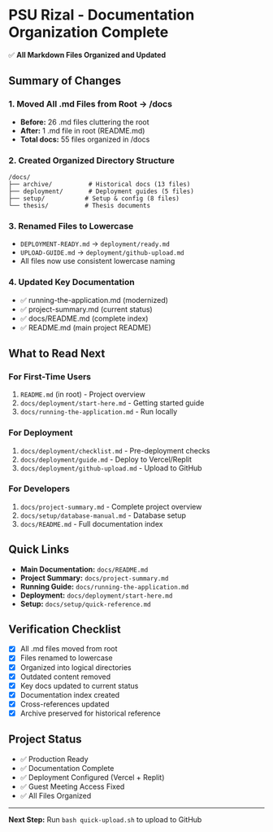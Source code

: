 # PSU Rizal - Documentation Organization Complete

✅ **All Markdown Files Organized and Updated**

## Summary of Changes

### 1. Moved All .md Files from Root → /docs
- **Before:** 26 .md files cluttering the root
- **After:** 1 .md file in root (README.md)
- **Total docs:** 55 files organized in /docs

### 2. Created Organized Directory Structure
```
/docs/
├── archive/          # Historical docs (13 files)
├── deployment/       # Deployment guides (5 files)
├── setup/           # Setup & config (8 files)
└── thesis/          # Thesis documents
```

### 3. Renamed Files to Lowercase
- `DEPLOYMENT-READY.md` → `deployment/ready.md`
- `UPLOAD-GUIDE.md` → `deployment/github-upload.md`
- All files now use consistent lowercase naming

### 4. Updated Key Documentation
- ✅ running-the-application.md (modernized)
- ✅ project-summary.md (current status)
- ✅ docs/README.md (complete index)
- ✅ README.md (main project README)

## What to Read Next

### For First-Time Users
1. `README.md` (in root) - Project overview
2. `docs/deployment/start-here.md` - Getting started guide
3. `docs/running-the-application.md` - Run locally

### For Deployment
1. `docs/deployment/checklist.md` - Pre-deployment checks
2. `docs/deployment/guide.md` - Deploy to Vercel/Replit
3. `docs/deployment/github-upload.md` - Upload to GitHub

### For Developers
1. `docs/project-summary.md` - Complete project overview
2. `docs/setup/database-manual.md` - Database setup
3. `docs/README.md` - Full documentation index

## Quick Links

- **Main Documentation:** `docs/README.md`
- **Project Summary:** `docs/project-summary.md`
- **Running Guide:** `docs/running-the-application.md`
- **Deployment:** `docs/deployment/start-here.md`
- **Setup:** `docs/setup/quick-reference.md`

## Verification Checklist

- [x] All .md files moved from root
- [x] Files renamed to lowercase
- [x] Organized into logical directories
- [x] Outdated content removed
- [x] Key docs updated to current status
- [x] Documentation index created
- [x] Cross-references updated
- [x] Archive preserved for historical reference

## Project Status

- ✅ Production Ready
- ✅ Documentation Complete
- ✅ Deployment Configured (Vercel + Replit)
- ✅ Guest Meeting Access Fixed
- ✅ All Files Organized

---

**Next Step:** Run `bash quick-upload.sh` to upload to GitHub
